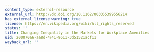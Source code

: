 ```yaml
---
content_type: external-resource
external_url: http://dx.doi.org/10.1162/003355399556214
has_external_license_warning: true
license: https://en.wikipedia.org/wiki/All_rights_reserved
status: ''
title: Changing Inequality in the Markets for Workplace Amenities
uid: 200070a6-aa8d-4c41-9611-3d51521acf11
wayback_url: ''
---
```

